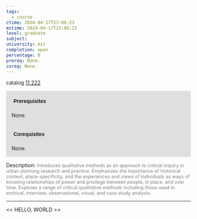 ```yaml
---
tags:
  - course
ctime: 2024-04-17T23:06:23
mstime: 2024-04-17T23:06:23
level: graduate
subject: 
university: mit
completion: open
percentage: 0
prereq: None.
coreq: None.
---
```


catalog [11.222](http://student.mit.edu/catalog/m11b.html#11.222)

<span style="display: block; padding: 15px; background-color: rgb(100, 100, 100, 0.2);"><font id="m_prereq495_0" style="display: block; font-family: Arial, sans-serif; font-weight: bold; padding: 5px">Prerequisites</font><br><span id="prereq495_0">None.</span></span>
<span style="display: block; padding: 15px; background-color: rgb(100, 100, 100, 0.2);"><font id="m_coreq495_0" style="display: block; font-family: Arial, sans-serif; font-weight: bold; padding: 5px">Corequisites</font><br><span id="coreq495_0">None.</span></span>

<font style="">Description:</font>
<font style="color: grey; font-size: 0.8rem;">Introduces qualitative methods as an approach to critical inquiry in urban planning research and practice. Emphasizes the importance of historical context, place-specificity, and the experiences and views of individuals as ways of knowing relationships of power and privilege between people, in place, and over time. Explores a range of critical qualitative methods including those used in archival, interview, observational, visual, and case study analysis.</font>



---

<< HELLO, WORLD >>

